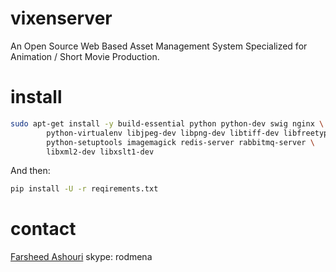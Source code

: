 vixenserver
===========

An Open Source Web Based Asset Management System Specialized for Animation / Short Movie Production.


install
===========

```bash
sudo apt-get install -y build-essential python python-dev swig nginx \
        python-virtualenv libjpeg-dev libpng-dev libtiff-dev libfreetype6-dev \
        python-setuptools imagemagick redis-server rabbitmq-server \
        libxml2-dev libxslt1-dev

```
And then:
```bash
pip install -U -r reqirements.txt
```



contact
=======
[Farsheed Ashouri](mailto:farsheed.ashouri@gmail.com)
skype: rodmena


